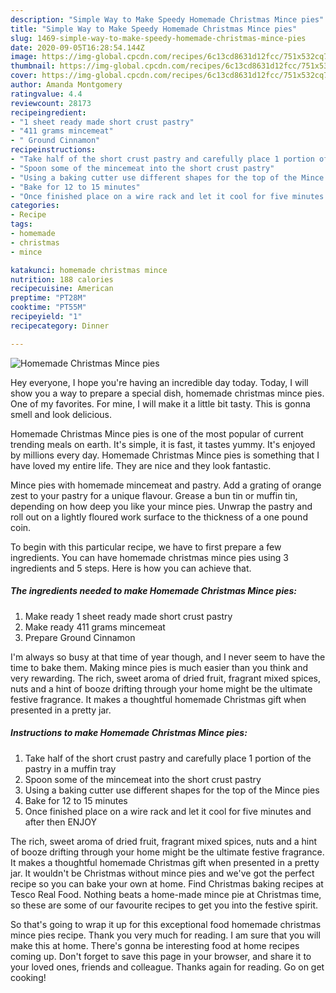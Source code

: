 ```yaml
---
description: "Simple Way to Make Speedy Homemade Christmas Mince pies"
title: "Simple Way to Make Speedy Homemade Christmas Mince pies"
slug: 1469-simple-way-to-make-speedy-homemade-christmas-mince-pies
date: 2020-09-05T16:28:54.144Z
image: https://img-global.cpcdn.com/recipes/6c13cd8631d12fcc/751x532cq70/homemade-christmas-mince-pies-recipe-main-photo.jpg
thumbnail: https://img-global.cpcdn.com/recipes/6c13cd8631d12fcc/751x532cq70/homemade-christmas-mince-pies-recipe-main-photo.jpg
cover: https://img-global.cpcdn.com/recipes/6c13cd8631d12fcc/751x532cq70/homemade-christmas-mince-pies-recipe-main-photo.jpg
author: Amanda Montgomery
ratingvalue: 4.4
reviewcount: 28173
recipeingredient:
- "1 sheet ready made short crust pastry"
- "411 grams mincemeat"
- " Ground Cinnamon"
recipeinstructions:
- "Take half of the short crust pastry and carefully place 1 portion of the pastry in a muffin tray"
- "Spoon some of the mincemeat into the short crust pastry"
- "Using a baking cutter use different shapes for the top of the Mince pies"
- "Bake for 12 to 15 minutes"
- "Once finished place on a wire rack and let it cool for five minutes and after then ENJOY"
categories:
- Recipe
tags:
- homemade
- christmas
- mince

katakunci: homemade christmas mince 
nutrition: 188 calories
recipecuisine: American
preptime: "PT28M"
cooktime: "PT55M"
recipeyield: "1"
recipecategory: Dinner

---
```



![Homemade Christmas Mince pies](https://img-global.cpcdn.com/recipes/6c13cd8631d12fcc/751x532cq70/homemade-christmas-mince-pies-recipe-main-photo.jpg)

Hey everyone, I hope you're having an incredible day today. Today, I will show you a way to prepare a special dish, homemade christmas mince pies. One of my favorites. For mine, I will make it a little bit tasty. This is gonna smell and look delicious.

Homemade Christmas Mince pies is one of the most popular of current trending meals on earth. It's simple, it is fast, it tastes yummy. It's enjoyed by millions every day. Homemade Christmas Mince pies is something that I have loved my entire life. They are nice and they look fantastic.

Mince pies with homemade mincemeat and pastry. Add a grating of orange zest to your pastry for a unique flavour. Grease a bun tin or muffin tin, depending on how deep you like your mince pies. Unwrap the pastry and roll out on a lightly floured work surface to the thickness of a one pound coin.


To begin with this particular recipe, we have to first prepare a few ingredients. You can have homemade christmas mince pies using 3 ingredients and 5 steps. Here is how you can achieve that.

<!--inarticleads1-->

##### The ingredients needed to make Homemade Christmas Mince pies:

1. Make ready 1 sheet ready made short crust pastry
1. Make ready 411 grams mincemeat
1. Prepare  Ground Cinnamon


I&#39;m always so busy at that time of year though, and I never seem to have the time to bake them. Making mince pies is much easier than you think and very rewarding. The rich, sweet aroma of dried fruit, fragrant mixed spices, nuts and a hint of booze drifting through your home might be the ultimate festive fragrance. It makes a thoughtful homemade Christmas gift when presented in a pretty jar. 

<!--inarticleads2-->

##### Instructions to make Homemade Christmas Mince pies:

1. Take half of the short crust pastry and carefully place 1 portion of the pastry in a muffin tray
1. Spoon some of the mincemeat into the short crust pastry
1. Using a baking cutter use different shapes for the top of the Mince pies
1. Bake for 12 to 15 minutes
1. Once finished place on a wire rack and let it cool for five minutes and after then ENJOY


The rich, sweet aroma of dried fruit, fragrant mixed spices, nuts and a hint of booze drifting through your home might be the ultimate festive fragrance. It makes a thoughtful homemade Christmas gift when presented in a pretty jar. It wouldn&#39;t be Christmas without mince pies and we&#39;ve got the perfect recipe so you can bake your own at home. Find Christmas baking recipes at Tesco Real Food. Nothing beats a home-made mince pie at Christmas time, so these are some of our favourite recipes to get you into the festive spirit. 

So that's going to wrap it up for this exceptional food homemade christmas mince pies recipe. Thank you very much for reading. I am sure that you will make this at home. There's gonna be interesting food at home recipes coming up. Don't forget to save this page in your browser, and share it to your loved ones, friends and colleague. Thanks again for reading. Go on get cooking!
